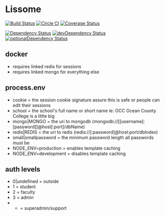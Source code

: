 Lissome
=======

[![Build Status](https://travis-ci.org/gabeio/lissome.svg?branch=develop)](https://travis-ci.org/gabeio/lissome)
[![Circle CI](https://circleci.com/gh/gabeio/lissome/tree/develop.svg?style=svg)](https://circleci.com/gh/gabeio/lissome/tree/develop)
[![Coverage Status](https://coveralls.io/repos/gabeio/lissome/badge.svg?branch=develop&t=blNPeE)](https://coveralls.io/r/gabeio/lissome?branch=develop)

[![Dependency Status](https://david-dm.org/gabeio/lissome.svg)](https://david-dm.org/gabeio/lissome)
[![devDependency Status](https://david-dm.org/gabeio/lissome/dev-status.svg)](https://david-dm.org/gabeio/lissome#info=devDependencies)
[![optionalDependency Status](https://david-dm.org/gabeio/lissome/optional-status.svg)](https://david-dm.org/gabeio/lissome#info=optionalDependencies)


## docker
- requires linked redis for sessions
- requires linked mongo for everything else

## process.env
- cookie = the session cookie signature assure this is safe or people can edit their sessions
- school = the school's full name or short name ie: OCC Ocean County College is a little big
- mongo|MONGO = the uri to mongodb (mongodb://[[username]:[password]]@host[:port]/dbName)
- redis|REDIS = the uri to redis (redis://[:password]@host:port/dbIndex)
- small|smallpassword = the minimum password length all passwords must be
- NODE_ENV=production = enables template caching
- NODE_ENV=development = disables template caching

## auth levels
- 0|undefined = outside
- 1 = student
- 2 = faculty
- 3 = admin
- + = superadmin/support
